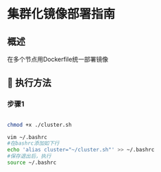 # 集群化镜像部署指南

## 概述
在多个节点用Dockerfile统一部署镜像


## 🚀 执行方法

### 步骤1
```bash

chmod +x ./cluster.sh

vim ~/.bashrc
#在bashrc添加如下行
echo 'alias cluster="~/cluster.sh"' >> ~/.bashrc
#保存退出后，执行
source ~/.bashrc

```
